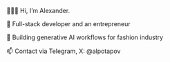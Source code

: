 👨🏻‍💻 Hi, I’m Alexander.

🚀 Full-stack developer and an entrepreneur

🤖 Building generative AI workflows for fashion industry

📫 Contact via Telegram, X: @alpotapov

<!---
alpotapov/alpotapov is a ✨ special ✨ repository because its `README.md` (this file) appears on your GitHub profile.
You can click the Preview link to take a look at your changes.
--->
